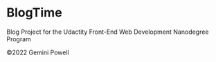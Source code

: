 # BlogTime
Blog Project for the Udactity Front-End Web Development Nanodegree Program

©2022 Gemini Powell
